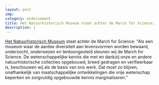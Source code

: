 ```yaml
---
layout: post
img:
category: endorsement
title: Het Natuurhistorisch Museum staat achter de March for Science.  
description: |
---
```

[Het Natuurhistorisch Museum](http://www.hetnatuurhistorisch.nl/collectie/march-for-science.html) staat achter de March for Science:
"Als een museum waar de aardse diversiteit aan levensvormen worden bewaard, onderzocht, onderwezen en tentoongesteld steunen wij de March for Science. De wetenschappelijke kennis die met en dankzij onze en andere natuurhistorische collecties opgebouwd, breed gedragen en verifieerbaar is, beschouwen wij als de basis van ons werk. Dat moet zo blijven, onafhankelijk van maatschappelijke ontwikkelingen die vrije wetenschap beperken en zorgvuldig opgebouwde kennis marginaliseren."
